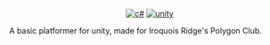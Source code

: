 <p align="center">
    <a href="https://en.wikipedia.org/wiki/C_Sharp_%28programming_language%29"><img src="https://img.shields.io/badge/language-CSHARP-turquoise?style=for-the-badge" alt="c#"></a>
    <a href="https://en.wikipedia.org/wiki/Unity_(game_engine)"><img src="https://img.shields.io/badge/engine-unity3d-green?style=for-the-badge" alt="unity"></a>
</p>

A basic platformer for unity, made for Iroquois Ridge's Polygon Club.
